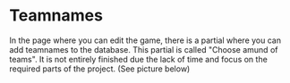 # Teamnames

In the page where you can edit the game, there is a partial where you can add teamnames to the database. This partial is called "Choose amund of teams".  It is not entirely finished due the lack of time and focus on the required parts of the project.            \(See picture below\)

